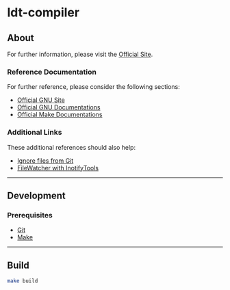 # ldt-compiler

## About

For further information, please visit the [Official Site](https://www.ldworks.hu/projects/ldtools/works/ldtools-compiler/about.html).

### Reference Documentation

For further reference, please consider the following sections:

* [Official GNU Site](https://www.gnu.org/gnu/gnu.html)
* [Official GNU Documentations](hthttps://www.gnu.org/doc/doc.html)
* [Official Make Documentations](https://www.gnu.org/software/make/manual/make.html)

### Additional Links

These additional references should also help:

* [Ignore files from Git](http://help.github.com/ignore-files/)
* [FileWatcher with InotifyTools](https://github.com/inotify-tools/inotify-tools)

---

## Development

### Prerequisites

* [Git](https://git-scm.com/download)
* [Make](https://www.gnu.org/software/make/#download)


---

## Build

```sh
make build
```

